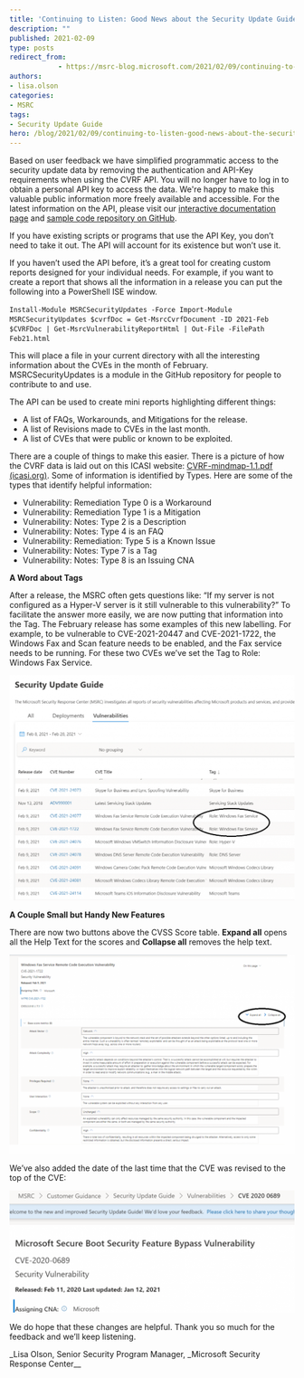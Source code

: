 ```yaml
---
title: 'Continuing to Listen: Good News about the Security Update Guide API!'
description: ""
published: 2021-02-09
type: posts
redirect_from:
            - https://msrc-blog.microsoft.com/2021/02/09/continuing-to-listen-good-news-about-the-security-update-guide-api/
authors:
- lisa.olson
categories:
- MSRC
tags:
- Security Update Guide
hero: /blog/2021/02/09/continuing-to-listen-good-news-about-the-security-update-guide-api/img/wp-content-uploads-2021-02-Role-1024x809.png
---
```

Based on user feedback we have simplified programmatic access to the security update data by removing the authentication and API-Key requirements when using the CVRF API. You will no longer have to log in to obtain a personal API key to access the data. We're happy to make this valuable public information more freely available and accessible. For the latest information on the API, please visit our [interactive documentation page](https://api.msrc.microsoft.com/cvrf/v2.0/swagger/index) and [sample code repository on GitHub](https://github.com/microsoft/MSRC-Microsoft-Security-Updates-API).

If you have existing scripts or programs that use the API Key, you don’t need to take it out. The API will account for its existence but won’t use it.

If you haven’t used the API before, it’s a great tool for creating custom reports designed for your individual needs. For example, if you want to create a report that shows all the information in a release you can put the following into a PowerShell ISE window.

`Install-Module MSRCSecurityUpdates -Force Import-Module MSRCSecurityUpdates $cvrfDoc = Get-MsrcCvrfDocument -ID 2021-Feb $CVRFDoc | Get-MsrcVulnerabilityReportHtml | Out-File -FilePath Feb21.html`

This will place a file in your current directory with all the interesting information about the CVEs in the month of February. MSRCSecurityUpdates is a module in the GitHub repository for people to contribute to and use.

The API can be used to create mini reports highlighting different things:

- A list of FAQs, Workarounds, and Mitigations for the release.
- A list of Revisions made to CVEs in the last month.
- A list of CVEs that were public or known to be exploited.

There are a couple of things to make this easier. There is a picture of how the CVRF data is laid out on this ICASI website: [CVRF-mindmap-1.1.pdf (icasi.org)](https://www.icasi.org/wp-content/uploads/2015/06/CVRF-mindmap-1.1.pdf). Some of information is identified by Types. Here are some of the types that identify helpful information:

- Vulnerability: Remediation Type 0 is a Workaround
- Vulnerability: Remediation Type 1 is a Mitigation
- Vulnerability: Notes: Type 2 is a Description
- Vulnerability: Notes: Type 4 is an FAQ
- Vulnerability: Remediation: Type 5 is a Known Issue
- Vulnerability: Notes: Type 7 is a Tag
- Vulnerability: Notes: Type 8 is an Issuing CNA

**A Word about Tags**

After a release, the MSRC often gets questions like: “If my server is not configured as a Hyper-V server is it still vulnerable to this vulnerability?” To facilitate the answer more easily, we are now putting that information into the Tag. The February release has some examples of this new labelling. For example, to be vulnerable to CVE-2021-20447 and CVE-2021-1722, the Windows Fax and Scan feature needs to be enabled, and the Fax service needs to be running. For these two CVEs we’ve set the Tag to Role: Windows Fax Service.

![](./img/wp-content-uploads-2021-02-Role-1024x809.png)

**A Couple Small but Handy New Features**

There are now two buttons above the CVSS Score table. **Expand all** opens all the Help Text for the scores and **Collapse all** removes the help text.

![](./img/wp-content-uploads-2021-02-CVSSHelp-1024x714.png)

We’ve also added the date of the last time that the CVE was revised to the top of the CVE:

![](./img/wp-content-uploads-2021-02-Re-release-1024x440.png)

We do hope that these changes are helpful. Thank you so much for the feedback and we’ll keep listening.

\_Lisa Olson, Senior Security Program Manager, \_Microsoft Security Response Center\_\_
